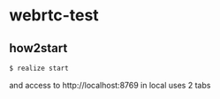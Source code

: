 
# webrtc-test

## how2start

```bash
$ realize start
```

and access to http://localhost:8769 in local uses 2 tabs

